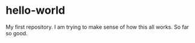 # hello-world
My first repository.
I am trying to make sense of how this all works.
So far so good.
